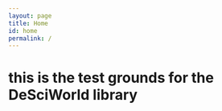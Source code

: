 ```yaml
---
layout: page
title: Home
id: home
permalink: /
---
```


# this is the test grounds for the DeSciWorld library


